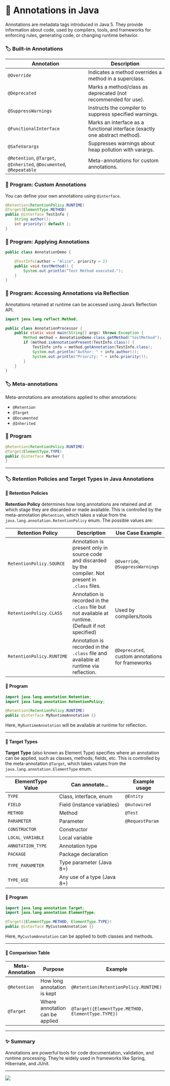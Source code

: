 # 🚀 Annotations in Java

Annotations are metadata tags introduced in Java 5. They provide information about code, used by compilers, tools, and frameworks for enforcing rules, generating code, or changing runtime behavior.

### 🏷️ Built-in Annotations

| Annotation                                                          | Description                                                                 |
|---------------------------------------------------------------------|-----------------------------------------------------------------------------|
| `@Override`                                                         | Indicates a method overrides a method in a superclass.                      |
| `@Deprecated`                                                       | Marks a method/class as deprecated (not recommended for use).               |
| `@SuppressWarnings`                                                 | Instructs the compiler to suppress specified warnings.                      |
| `@FunctionalInterface`                                              | Marks an interface as a functional interface (exactly one abstract method). |
| `@SafeVarargs`                                                      | Suppresses warnings about heap pollution with varargs.                      |
| `@Retention`, `@Target`, `@Inherited`, `@Documented`, `@Repeatable` | Meta-annotations for custom annotations.                                    |

### 📝 Program: Custom Annotations

You can define your own annotations using `@interface`.

```java
@Retention(RetentionPolicy.RUNTIME)
@Target(ElementType.METHOD)
public @interface TestInfo {
    String author();
    int priority() default 1;
}
```

### 📝 Program: Applying Annotations

```java
public class AnnotationDemo {

    @TestInfo(author = "Alice", priority = 2)
    public void testMethod() {
        System.out.println("Test Method executed.");
    }
}
```

### 📝 Program: Accessing Annotations via Reflection

Annotations retained at runtime can be accessed using Java’s Reflection API.

```java
import java.lang.reflect.Method;

public class AnnotationProcessor {
    public static void main(String[] args) throws Exception {
        Method method = AnnotationDemo.class.getMethod("testMethod");
        if (method.isAnnotationPresent(TestInfo.class)) {
            TestInfo info = method.getAnnotation(TestInfo.class);
            System.out.println("Author: " + info.author());
            System.out.println("Priority: " + info.priority());
        }
    }
}
```

### 🏷️ Meta-annotations

Meta-annotations are annotations applied to other annotations:

- `@Retention`
- `@Target`
- `@Documented`
- `@Inherited`

### 📝 Program

```java
@Retention(RetentionPolicy.RUNTIME)
@Target(ElementType.TYPE)
public @interface Marker {
}
```

---

### 🏷️ Retention Policies and Target Types in Java Annotations

#### 🔹 Retention Policies

**Retention Policy** determines how long annotations are retained and at which stage they are discarded or made available. This is controlled by the meta-annotation `@Retention`, which takes a value from the `java.lang.annotation.RetentionPolicy` enum. The possible values are:

| Retention Policy          | Description                                                                                                          | Use Case Example           |
|--------------------------|----------------------------------------------------------------------------------------------------------------------|----------------------------|
| `RetentionPolicy.SOURCE`  | Annotation is present only in source code and discarded by the compiler. Not present in `.class` files.              | `@Override`, `@SuppressWarnings` |
| `RetentionPolicy.CLASS`   | Annotation is recorded in the `.class` file but not available at runtime. (Default if not specified)                 | Used by compilers/tools    |
| `RetentionPolicy.RUNTIME` | Annotation is recorded in the `.class` file and available at runtime via reflection.                                 | `@Deprecated`, custom annotations for frameworks |

#### 📝 Program

```java
import java.lang.annotation.Retention;
import java.lang.annotation.RetentionPolicy;

@Retention(RetentionPolicy.RUNTIME)
public @interface MyRuntimeAnnotation {}
```
Here, `MyRuntimeAnnotation` will be available at runtime for reflection.

---

#### 🔹 Target Types

**Target Type** (also known as Element Type) specifies where an annotation can be applied, such as classes, methods, fields, etc. This is controlled by the meta-annotation `@Target`, which takes values from the `java.lang.annotation.ElementType` enum.

| ElementType Value     | Can annotate...             | Example usage           |
|----------------------|-----------------------------|------------------------|
| `TYPE`               | Class, interface, enum      | `@Entity`              |
| `FIELD`              | Field (instance variables)  | `@Autowired`           |
| `METHOD`             | Method                      | `@Test`                |
| `PARAMETER`          | Parameter                   | `@RequestParam`        |
| `CONSTRUCTOR`        | Constructor                 |                        |
| `LOCAL_VARIABLE`     | Local variable              |                        |
| `ANNOTATION_TYPE`    | Annotation type             |                        |
| `PACKAGE`            | Package declaration         |                        |
| `TYPE_PARAMETER`     | Type parameter (Java 8+)    |                        |
| `TYPE_USE`           | Any use of a type (Java 8+) |                        |

#### 📝 Program

```java
import java.lang.annotation.Target;
import java.lang.annotation.ElementType;

@Target({ElementType.METHOD, ElementType.TYPE})
public @interface MyCustomAnnotation {}
```
Here, `MyCustomAnnotation` can be applied to both classes and methods.

---

#### 📌 Comparision Table

| Meta-Annotation | Purpose                                  | Example                                                  |
|-----------------|------------------------------------------|----------------------------------------------------------|
| `@Retention`    | How long annotation is kept              | `@Retention(RetentionPolicy.RUNTIME)`                    |
| `@Target`       | Where annotation can be applied           | `@Target({ElementType.METHOD, ElementType.TYPE})`        |

---

### ✨ Summary

Annotations are powerful tools for code documentation, validation, and runtime processing. They’re widely used in frameworks like Spring, Hibernate, and JUnit.

---

[![](https://img.shields.io/badge/Go_Back-🔙-d6cadd?style=for-the-badge&labelColor=d6cadd)](../../../../../../README.md)